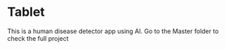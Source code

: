 # Tablet
This is a human disease detector app using AI.
Go to the Master folder to check the full project
